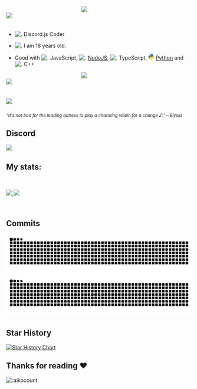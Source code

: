 #
<div>
<img src="https://cdn.discordapp.com/avatars/1149138392056078368/779862ca777aa7374d768b8bcb817bb4.png" width="300" align="right" />
<br/>
<img src="https://cdn.discordapp.com/avatars/1149138392056078368/779862ca777aa7374d768b8bcb817bb4.png" width="500" />
<br/>
<br/>
  

- <img src="https://cdn.discordapp.com/emojis/952436840730861638.png" alt="." width="16" height="16"/> Discord.js Coder 
- <img src="https://cdn.discordapp.com/emojis/912296822939193374.gif" alt="."  width="16" height="16" /> I am 18 years old. 

- Good with <img src="https://cdn.discordapp.com/emojis/620827756653051914.png" alt="." width="16" height="16"/> JavaScript, <img src="https://cdn.discordapp.com/emojis/932559343600156674.png?size=20" alt="." width="16" height="16"/> [NodeJS](https://nodejs.org/), <img src="https://www.typescriptlang.org/favicon-32x32.png" alt="." width="16" height="16"/> TypeScript, <img src="https://raw.githubusercontent.com/brand-icons/brands/66a515d0afc1bdf9cd308a9ae8d85e1bd23a4d97/icons/color/python.svg" alt="." width="16" height="16"/> [Python](https://www.python.org/) and <img src="https://cdn.discordapp.com/emojis/952439888337313802.png" alt="." width="16" height="16"/> C++

<img src="https://cdn.discordapp.com/attachments/820557032016969751/1056426932876627968/Untitled.png" width="300" align="right" />
<br/>
<img src="https://cdn.discordapp.com/attachments/820557032016969751/1056425970774593556/Github.png" width="500" />
<br/>
<br/>

<br/>
<img src="https://cdn.discordapp.com/attachments/820557032016969751/1056419021110661210/herrscher-of-human-ego-elysia.gif" width="500" /><br/>

<sub>  *“It's not bad for the leading actress to play a charming villain for a change ♪.” – Elysia* </sub>
</div>

## Discord
<a href="https://discord.com/users/721746046543331449"  align="left">
    <img src="https://lanyard.cnrad.dev/api/721746046543331449?theme=light&bg=F4BFC7&borderRadius=15px&animated=true&idleMessage=On%20the%20sky%20there%20is%20an%20angel%20in%20somewhere%20(.%20%E2%9D%9B%20%E1%B4%97%20%E2%9D%9B.)">
  </a>

## My stats:

<br/>
<p align="left">
  <a href="/">
  <img width="49.5%" src="https://github-readme-stats.vercel.app/api?username=aiko-chan-ai&theme=dracula&show_icons=true" />
    <img width="49.5%" src="https://github-readme-streak-stats.herokuapp.com/?user=aiko-chan-ai&theme=dracula&hide_border=true" />
  </a>
</p>
<br>

## Commits

![github contribution grid snake animation](https://raw.githubusercontent.com/aiko-chan-ai/aiko-chan-ai/output/github-contribution-grid-snake-dark.svg#gh-dark-mode-only)![github contribution grid snake animation](https://raw.githubusercontent.com/aiko-chan-ai/aiko-chan-ai/output/github-contribution-grid-snake.svg#gh-light-mode-only)

## Star History

[![Star History Chart](https://api.star-history.com/svg?repos=aiko-chan-ai/DiscordBotClient,aiko-chan-ai/discord.js-selfbot-v13&type=Date)](https://star-history.com/#aiko-chan-ai/DiscordBotClient&aiko-chan-ai/discord.js-selfbot-v13&Date)


## Thanks for reading ❤️

![:aikocount](https://count.getloli.com/get/@aiko-chan-ai?theme=rule34)

